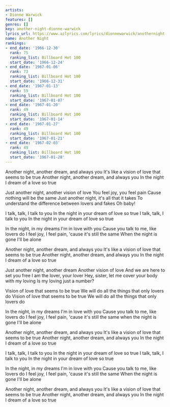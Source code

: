 ```yaml
---
artists:
- Dionne Warwick
features: []
genres: []
key: another-night-dionne-warwick
lyrics_url: https://www.azlyrics.com/lyrics/dionnewarwick/anothernight.html
name: Another Night
rankings:
- end_date: '1966-12-30'
  rank: 75
  ranking_list: Billboard Hot 100
  start_date: '1966-12-24'
- end_date: '1967-01-06'
  rank: 73
  ranking_list: Billboard Hot 100
  start_date: '1966-12-31'
- end_date: '1967-01-13'
  rank: 59
  ranking_list: Billboard Hot 100
  start_date: '1967-01-07'
- end_date: '1967-01-20'
  rank: 49
  ranking_list: Billboard Hot 100
  start_date: '1967-01-14'
- end_date: '1967-01-27'
  rank: 49
  ranking_list: Billboard Hot 100
  start_date: '1967-01-21'
- end_date: '1967-02-03'
  rank: 49
  ranking_list: Billboard Hot 100
  start_date: '1967-01-28'
---
```


Another night, another dream, and always you
It's like a vision of love that seems to be true 
Another night, another dream, and always you 
In the night I dream of a love so true

Just another night, another vision of love
You feel joy, you feel pain
Cause nothing will be the same
Just another night, it's all that it takes
To understand the difference between lovers and fakes
Oh baby!

I talk, talk, I talk to you 
In the night in your dream of love so true
I talk, talk, I talk to you 
In the night in your dream of love so true

In the night, in my dreams I'm in love with you 
Cause you talk to me, like lovers do 
I feel joy, I feel pain, 'cause it's still the same 
When the night is gone I'll be alone

Another night, another dream, and always you
It's like a vision of love that seems to be true 
Another night, another dream, and always you 
In the night I dream of a love so true

Just another night, another dream
Another vision of love
And we are here to set you free
I am the lover, your lover
Hey, sister, let me cover your body with my loving
Is my loving just a number?

Vision of love that seems to be true
We will do all the things that only lovers do
Vision of love that seems to be true
We will do all the things that only lovers do

In the night, in my dreams
I'm in love with you 
Cause you talk to me, like lovers do 
I feel joy, I feel pain, 'cause it's still the same 
when the night is gone I'll be alone

Another night, another dream, and always you
It's like a vision of love that seems to be true 
Another night, another dream, and always you 
In the night I dream of a love so true

I talk, talk, I talk to you 
In the night in your dream of love so true
I talk, talk, I talk to you 
In the night in your dream of love so true

In the night, in my dreams I'm in love with you 
Cause you talk to me, like lovers do 
I feel joy, I feel pain, 'cause it's still the same 
When the night is gone I'll be alone

Another night, another dream, and always you
It's like a vision of love that seems to be true 
Another night, another dream, and always you 
In the night I dream of a love so true



